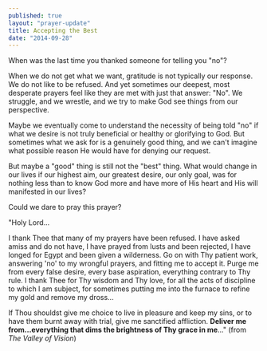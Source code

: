 ```yaml
---
published: true
layout: "prayer-update"
title: Accepting the Best
date: "2014-09-28"
---
```


When was the last time you thanked someone for telling you "no"?

When we do not get what we want, gratitude is not typically our response.  We do not like to be refused.  And yet sometimes our deepest, most desperate prayers feel like they are met with just that answer: "No".  We struggle, and we wrestle, and we try to make God see things from our perspective. 

Maybe we eventually come to understand the necessity of being told "no" if what we desire is not truly beneficial or healthy or glorifying to God.  But sometimes what we ask for is a genuinely good thing, and we can't imagine what possible reason He would have for denying our request.
 
But maybe a "good" thing is still not the "best" thing.  What would change in our lives if our highest aim, our greatest desire, our only goal, was for nothing less than to know God more and have more of His heart and His will manifested in our lives?

Could we dare to pray this prayer?

"Holy Lord...

I thank Thee that many of my prayers have been refused.  I have asked amiss and do not have, I have prayed from lusts and been rejected, I have longed for Egypt and been given a wilderness.  Go on with Thy patient work, answering 'no' to my wrongful prayers, and fitting me to accept it.  Purge me from every false desire, every base aspiration, everything contrary to Thy rule.  I thank Thee for Thy wisdom and Thy love, for all the acts of discipline to which I am subject, for sometimes putting me into the furnace to refine my gold and remove my dross...

If Thou shouldst give me choice to live in pleasure and keep my sins, or to have them burnt away with trial, give me sanctified affliction.  **Deliver me from...everything that dims the brightness of Thy grace in me**..."
(from *The Valley of Vision*)